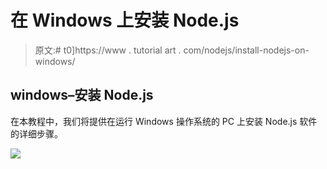 # 在 Windows 上安装 Node.js

> 原文:# t0]https://www . tutorial art . com/nodejs/install-nodejs-on-windows/

## windows–安装 Node.js

在本教程中，我们将提供在运行 Windows 操作系统的 PC 上安装 Node.js 软件的详细步骤。

[![](../Images/925da31b32d6bc3827932f6c8afb11bb.png)](https://www.tutorialkart.com/)